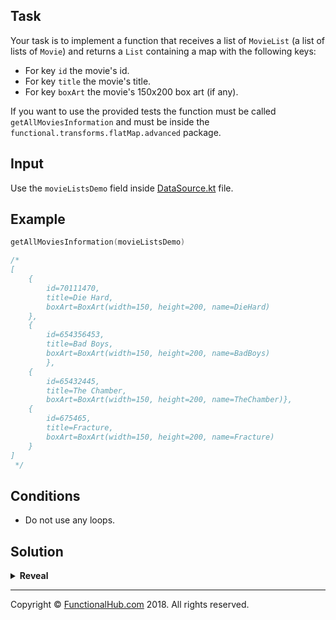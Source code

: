 ## Task

Your task is to implement a function that receives a list of `MovieList` (a list of lists of `Movie`) and returns a `List` containing a map with the following keys:

- For key `id` the movie's id.
- For key `title` the movie's title.
- For key `boxArt` the movie's 150x200 box art (if any).

If you want to use the provided tests the function must be called `getAllMoviesInformation` and must be inside the `functional.transforms.flatMap.advanced` package.

## Input

Use the `movieListsDemo` field inside [DataSource.kt](https://github.com/FunctionalKotlin/katas/tree/master/src/main/java/functional/transforms/DataSource.kt) file.

## Example

```kotlin
getAllMoviesInformation(movieListsDemo)

/*
[
    {
        id=70111470, 
        title=Die Hard, 
        boxArt=BoxArt(width=150, height=200, name=DieHard)
    },
    {
        id=654356453, 
        title=Bad Boys, 
        boxArt=BoxArt(width=150, height=200, name=BadBoys)
        },
    {
        id=65432445, 
        title=The Chamber, 
        boxArt=BoxArt(width=150, height=200, name=TheChamber)},
    {
        id=675465, 
        title=Fracture, 
        boxArt=BoxArt(width=150, height=200, name=Fracture)
    }
]
 */
```

## Conditions

* Do not use any loops.

## Solution

<details><summary><strong>Reveal</strong></summary><p>

---
```kotlin
fun getAllMoviesInformation(list: List<MovieList>): List<Map<String, Any?>> =
    list.flatMap {
        it.movies
    }.map {
        it.run {
            mapOf("id" to id, "title" to title, "boxArt" to boxArts.boxArt150())
        }
    }

private fun List<BoxArt>.boxArt150() = firstOrNull { it.width == 150 }
```

</p></details>

---

Copyright © [FunctionalHub.com](http://functionalhub.com) 2018. All rights reserved.